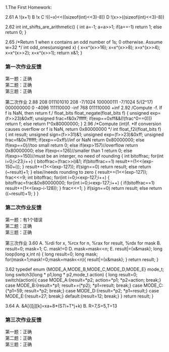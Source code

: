 1.The First Homework:

2.61
A   !(x+1)
B   !x
C   !((~x)<<((sizeof(int)<<3)-8))
D   !(x>>((sizeof(int)<<3)-8))

2.62
int int_shifts_are_arithmetic()
{
	int a=-1;
	a=a>>1;
	if(a==-1)
		return 1;
	else
		return 0;
}

2.65
/*Return 1 when x contains an odd number of 1s; 0 otherwise.
  Assume w=32 */
int odd_ones(unsigned x)
{
	x=x^(x>>16);
	x=x^(x>>8);
	x=x^(x>>4);
	x=x^(x>>2);
	x=x^(x>>1);
	return x&1;
}


### 第一次作业反馈

第一题：正确  
第二题：正确  
第三题：正确  


第二次作业 2.88 208 011101010 208 -7/1024 100000111 -7/1024 5/(2^17) 000000000 0 -4096 111110000 -inf 768 011110000 +inf
2.92 /Compute -f. If f is NaN, then return f./ float_bits float_negate(float_bits f) { unsigned exp=(f>>23)&0xff; unsigned frac=f&0x7fffff; if(exp==0xff&&(!(frac^0==0))) return f; else return f^0x80000000; }
2.96 /*Compute (int)f. *If conversion causes overflow or f is NaN, return 0x80000000 */ int float_f2i(float_bits f) { int result; unsigned sign=(f>>31)&1; unsigned exp=(f>>23)&0xff; unsigned frac=f&0x7fffff; if(exp==0xff)//inf or NaN return 0x80000000; else if(exp==0)//too small return 0; else if(exp>157)//overflow return 0x80000000; else if(exp<=126)//smaller than 1 return 0; else if(exp>=150)//must be an interger, no need of rounding { int bitoffrac; for(int i=0;i<23;i++) { bitoffrac=(frac>>i)&1; if(bitoffrac==1) result+=(1<<(exp-150+i)); } result+=(1<<(exp-127)); if(sign==0) return result; else return (~result)+1; } else//needs rounding to zero { result+=(1<<(exp-127)); frac<<=9; int bitoffrac; for(int i=0;i<exp-127;i++) { bitoffrac=frac&0x80000000; for(int i=0;i<exp-127;i++) { if(bitoffrac==1) result+=(1<<(exp-i-128)); } frac<<=1; } if(sign==0) return result; else return ((~result)+1); } }

### 第二次作业反馈

第一题：有1个错误  
第二题：正确  
第三题：正确  


第三次作业
3.60
A.  %rdi for x, %rcx for n, %rax for result, %rdx for mask
B.  result=0;   mask=1;
C.  mask!=0
D.  mask=mask<<n;
E.  result|=(x&mask);
long loop(long x,int n)
{
    long result=0;
    long mask;
    for(mask=1;mask!=0;mask=mask<<n){
        result|=(x&mask);
    }
    return result;
}

3.62
typedef enum {MODE_A,MODE_B,MODE_C,MODE_D,MODE_E} mode_t;
long switch3(long * p1,long * p2,mode_t action)
{
    long result=0;
    switch(action){
    case MODE_A:{result=*p2; action=*p1; *p2=action; break;}
    case MODE_B:{result=*p1; result+=(*p2); *p1=result; break;}
    case MODE_C:{*p1=59; result=*p2; break;}
    case MODE_D:{result=*p2; *p1=result;}
    case MODE_E:{result=27; break;}
    default:{result=12; break;}
    }
    return result;
}

3.64
A.  &A[i][j][k]=xa+8*(S*T*i+T*j+k)
B.  R=7,S=5,T=13

### 第三次作业反馈

第一题：正确  
第二题：正确  
第三题：正确  
